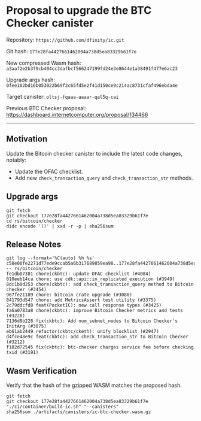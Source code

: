 # Proposal to upgrade the BTC Checker canister

Repository: `https://github.com/dfinity/ic.git`

Git hash: `177e28fa4427661462004a738d5ea83329b61f7e`

New compressed Wasm hash: `a3aaf2e2b3f9cb404cc3dafbcf566247199fd24e3e8644e1a38491f477e6ac23`

Upgrade args hash: `0fee102bd16b053022b69f2c65fd5e2f41d150ce9c214ac8731cfaf496ebda4e`

Target canister: `oltsj-fqaaa-aaaar-qal5q-cai`

Previous BTC Checker proposal: https://dashboard.internetcomputer.org/proposal/134466

---

## Motivation

Update the Bitcoin checker canister to include the latest code changes, notably:
* Update the OFAC checklist.
* Add new `check_transaction_query` and `check_transaction_str` methods.

## Upgrade args

```
git fetch
git checkout 177e28fa4427661462004a738d5ea83329b61f7e
cd rs/bitcoin/checker
didc encode '()' | xxd -r -p | sha256sum
```

## Release Notes

```
git log --format='%C(auto) %h %s' c58e00fe2271d77ede9ccab5a6b317689859ea98..177e28fa4427661462004a738d5ea83329b61f7e -- rs/bitcoin/checker
fe1db07381 chore(ckbtc): update OFAC checklist (#4084)
810eeb14ca chore: use cdk::api::in_replicated_execution (#3949)
8dc1b0d253 chore(ckbtc): add check_transaction_query method to Bitcoin checker (#3454)
967fe21189 chore: bitcoin crate upgrade (#3080)
841793d547 chore: add MetricsAssert test utility (#3375)
2c79ddcfd8 feat(PocketIC): new call response types (#3425)
fa6a0783a8 chore(ckbtc): improve Bitcoin Checker metrics and tests (#3228)
7136d8b228 fix(ckbtc): Add num_subnet_nodes to Bitcoin Checker's InitArg (#3075)
eb61ab2449 refactor(ckbtc/cketh): unify blocklist (#2947)
d4fce48e9c feat(ckbtc): add check_transaction_str to Bitcoin Checker (#3212)
f102d72545 fix(ckbtc): btc-checker charges service fee before checking txid (#3191)
 ```

## Wasm Verification

Verify that the hash of the gzipped WASM matches the proposed hash.

```
git fetch
git checkout 177e28fa4427661462004a738d5ea83329b61f7e
"./ci/container/build-ic.sh" "--canisters"
sha256sum ./artifacts/canisters/ic-btc-checker.wasm.gz
```

